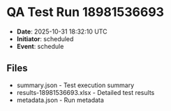 # QA Test Run 18981536693

- **Date**: 2025-10-31 18:32:10 UTC
- **Initiator**: scheduled
- **Event**: schedule

## Files
- summary.json - Test execution summary
- results-18981536693.xlsx - Detailed test results
- metadata.json - Run metadata
